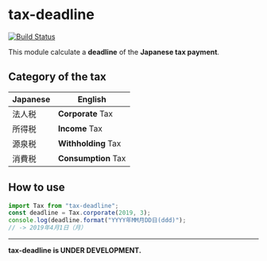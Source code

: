 # tax-deadline

[![Build Status](https://travis-ci.org/alice1017/tax-deadline.svg?branch=master)](https://travis-ci.org/alice1017/tax-deadline)

This module calculate a **deadline** of the **Japanese tax payment**.

## Category of the tax

| Japanese | English |
|----------|---------|
| 法人税      | **Corporate** Tax  |
| 所得税      | **Income** Tax |
| 源泉税      | **Withholding** Tax  |
| 消費税      | **Consumption** Tax  |

## How to use

```javascript
import Tax from "tax-deadline";
const deadline = Tax.corporate(2019, 3);
console.log(deadline.format("YYYY年MM月DD日(ddd)");
// -> 2019年4月1日（月）
```

---

**tax-deadline is UNDER DEVELOPMENT.**
